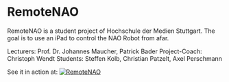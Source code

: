 RemoteNAO
=========

RemoteNAO is a student project of Hochschule der Medien Stuttgart.
The goal is to use an iPad to control the NAO Robot from afar.

Lecturers: Prof. Dr. Johannes Maucher, Patrick Bader
Project-Coach: Christoph Wendt
Students: Steffen Kolb, Christian Patzelt, Axel Perschmann

See it in action at:
[![RemoteNAO](https://i.vimeocdn.com/video/418551172_960.jpg)](https://vimeo.com/60152166)
